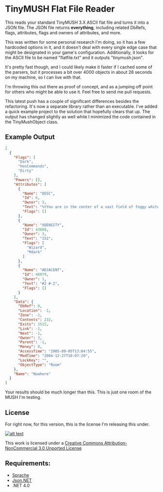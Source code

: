 ﻿# TinyMUSH Flat File Reader

This reads your standard TinyMUSH 3.X ASCII flat file and turns it into a JSON file.  The JSON file returns **everything**, including related DbRefs, flags, attributes, flags and owners of attributes, and more.

This was written for some personal research I'm doing, so it has a few hardcoded options in it, and it doesn't deal with every single edge case that might be designated in your game's configuration.  Additionally, it looks for the ASCII file to be named "flatfile.txt" and it outputs "tinymush.json".

It's pretty fast though, and I could likely make it faster if I cached some of the parsers, but it processes a bit over 4000 objects in about 28 seconds on my machine, so I can live with that.

I'm throwing this out there as proof of concept, and as a jumping off point for others who might be able to use it.  Feel free to send me pull requests.

This latest push has a couple of significant differences besides the refactoring.  It's now a separate library rather than an executable.  I've added a quick example project to the solution that hopefully clears that up.  The output has changed slightly as well while I minimized the code contained in the TinyMushObject class.

## Example Output

```JSON
[
  {
    "Flags": [
      "Dark",
      "HasCommands",
      "Dirty"
    ],
    "Powers": [],
    "Attributes": [
      {
        "Name": "DESC",
        "Id": 6,
        "Owner": 3,
        "Text": "%tYou are in the center of a vast field of foggy white. There is no visible light source, yet everything is illuminated.%r%tParticles, felt though invisible, bump into you, pushing you to and fro in an orgy of brownian motion.%r%r%tWhen you are ready to enter this not so brave, new world, type \\\"START\\\" (Without the quotes.)",
        "Flags": []
      },
      {
        "Name": "XDENSITY",
        "Id": 43608,
        "Owner": 3,
        "Text": "152",
        "Flags": [
          "Wizard",
          "Mdark"
        ]
      },
      {
        "Name": "ADJACENT",
        "Id": 46979,
        "Owner": 1,
        "Text": "#2 #-2",
        "Flags": []
      }
    ],
    "Data": {
      "DbRef": 0,
      "Location": -1,
      "Zone": -1,
      "Contents": 232,
      "Exits": 1515,
      "Link": -1,
      "Next": -1,
      "Owner": 3,
      "Parent": -1,
      "Money": 0,
      "AccessTime": "2005-09-05T13:04:55",
      "ModTime": "2004-12-27T18:07:20",
      "LockKey": "",
      "ObjectType": "Room"
    },
    "Name": "Nowhere"
  }
]
```

Your results should be much longer than this.  This is just one room of the MUSH I'm testing.

## License
For right now, for this version, this is the license I'm releasing this under.

[![alt text](http://i.creativecommons.org/l/by-nc/3.0/88x31.png "Creative Commons License")](http://creativecommons.org/licenses/by-nc/3.0/)

This work is licensed under a [Creative Commons Attribution-NonCommercial 3.0 Unported License](http://creativecommons.org/licenses/by-nc/3.0/)

## Requirements: 

 * [Sprache](https://www.nuget.org/packages/Sprache/)
 * [Json.NET](https://www.nuget.org/packages/Newtonsoft.Json/)
 * .NET 4.0
